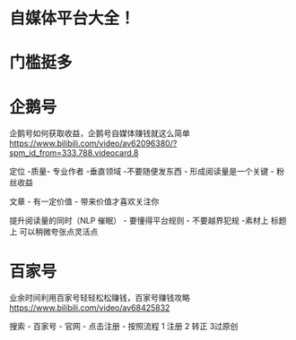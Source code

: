 
# 自媒体平台大全！

# 门槛挺多 

# 企鹅号
企鹅号如何获取收益，企鹅号自媒体赚钱就这么简单
https://www.bilibili.com/video/av62096380/?spm_id_from=333.788.videocard.8 


定位 -质量- 专业作者 -垂直领域 -不要随便发东西 - 形成阅读量是一个关键 - 粉丝收益 

文章 - 有一定价值 - 带来价值才喜欢关注你 

提升阅读量的同时（NLP 催眠） - 要懂得平台规则  - 不要越界犯规 -素材上 标题上 可以稍微夸张点灵活点


# 百家号 

业余时间利用百家号轻轻松松赚钱，百家号赚钱攻略
https://www.bilibili.com/video/av68425832

搜索 - 百家号 - 官网 - 点击注册 - 按照流程 
1 注册 2 转正 3过原创 
